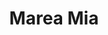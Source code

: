 ---
title : Marea Mia
layout: negocio
slogan:
web: https://mareamia.com/
categoria: Restaurante
imagenes: ["/assets/img/directorio/marea-mia.jpeg.webp"]
direccion: Blvd. Benito Juarez 41, Rosarito, Mexico
estado: Baja California
municipio: Rosarito
codigo: 22710
latitude: 32.3490048
longitude: -117.0676394
telefono: 661 612 1253
cocina:
rango: $$
facebook: https://www.facebook.com/mareamiarestaurant
instagram: 
whatsapp: 
horariodeservicio: Lunes A Jueves de 8:30 AM A 9:00 PM Viernes A Domingo 8:30 AM A 12:00 PM
descripcion: Marea Mia Restaurante de mariscos le ofrece una variedad de platillos para degustar en familia, con terraza y mesas al aire. Con excelente servicio al consumidor. Te esperamos.
---